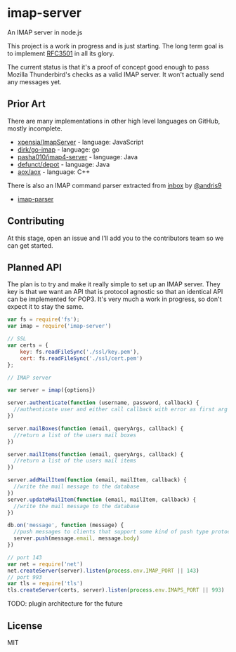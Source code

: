 # imap-server

An IMAP server in node.js

This project is a work in progress and is just starting.  The long term goal is to implement [RFC3501](http://tools.ietf.org/html/rfc3501) in all its glory.

The current status is that it's a proof of concept good enough to pass Mozilla Thunderbird's checks as a valid IMAP server.  It won't actually send any messages yet.

## Prior Art

There are many implementations in other high level languages on GitHub, mostly incomplete.

 - [xpensia/ImapServer](https://github.com/xpensia/ImapServer) - language: JavaScript
 - [dirk/go-imap](https://github.com/dirk/go-imap/blob/master/imap.go) - language: go
 - [pasha010/imap4-server](https://github.com/pasha010/imap4-server/tree/master/src/net/imap4) - language: Java
 - [defunct/depot](https://github.com/defunct/depot/tree/master/src/main/java/com/goodworkalan/depot) - language: Java
 - [aox/aox](https://github.com/aox/aox) - language: C++

There is also an IMAP command parser extracted from [inbox](https://github.com/andris9/inbox) by [@andris9](https://github.com/andris9)

 - [imap-parser](https://github.com/hashmail/imap-parser)

## Contributing

At this stage, open an issue and I'll add you to the contributors team so we can get started.

## Planned API

The plan is to try and make it really simple to set up an IMAP server.  They key is that we want an API that is protocol agnostic so that an identical API can be implemented for POP3.  It's very much a work in progress, so don't expect it to stay the same.

```javascript
var fs = require('fs');
var imap = require('imap-server')

// SSL
var certs = {
    key: fs.readFileSync('./ssl/key.pem'),
    cert: fs.readFileSync('./ssl/cert.pem')
};

// IMAP server

var server = imap({options})

server.authenticate(function (username, password, callback) {
  //authenticate user and either call callback with error as first arg or 'e-mail address' of user as second arg.
})

server.mailBoxes(function (email, queryArgs, callback) {
  //return a list of the users mail boxes
})

server.mailItems(function (email, queryArgs, callback) {
  //return a list of the users mail items
})

server.addMailItem(function (email, mailItem, callback) {
  //write the mail message to the database
})
server.updateMailItem(function (email, mailItem, callback) {
  //write the mail message to the database
})

db.on('message', function (message) {
  //push messages to clients that support some kind of push type protocol
  server.push(message.email, message.body)
})

// port 143
var net = require('net')
net.createServer(server).listen(process.env.IMAP_PORT || 143)
// port 993
var tls = require('tls')
tls.createServer(certs, server).listen(process.env.IMAPS_PORT || 993)
```

TODO: plugin architecture for the future

## License

MIT
